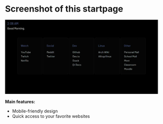 # Screenshot of this startpage

![Screenshot](preview.webp)

__Main features:__
- Mobile-friendly design
- Quick access to your favorite websites
